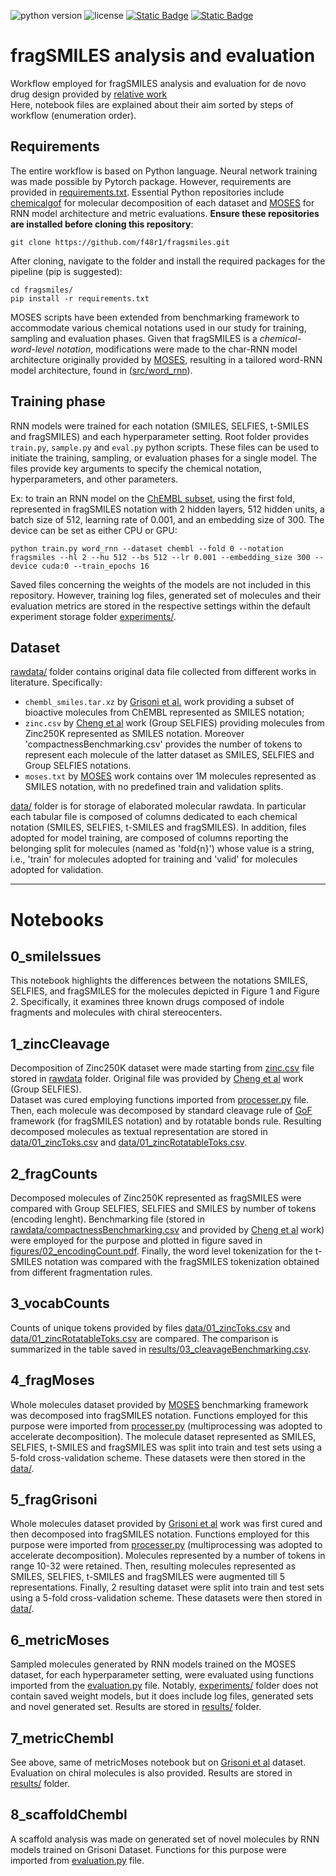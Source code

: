 ![python version](https://img.shields.io/badge/python-3.10_|_3.11-white)
![license](https://img.shields.io/badge/license-MIT-orange)
[![Static Badge](https://img.shields.io/badge/ChemRxiv-10.26434/chemrxiv--2024-tm7n6)](https://doi.org/10.26434/chemrxiv-2024-tm7n6)
[![Static Badge](https://img.shields.io/badge/Zenodo-_10.5281/12713950-blue)](https://doi.org/10.5281/zenodo.12713950)

# fragSMILES analysis and evaluation

Workflow employed for fragSMILES analysis and evaluation for de novo drug design provided by [relative work](https://doi.org/10.26434/chemrxiv-2024-tm7n6)\
Here, notebook files are explained about their aim sorted by steps of workflow (enumeration order).

## Requirements

The entire workflow is based on Python language. Neural network training was made possible by Pytorch package. However, requirements are provided in [requirements.txt](requirements.txt). Essential Python repositories include [chemicalgof](https://github.com/f48r1/chemicalgof) for molecular decomposition of each dataset and [MOSES](https://github.com/molecularsets/moses) for RNN model architecture and metric evaluations. **Ensure these repositories are installed before cloning this repository**:

```shell
git clone https://github.com/f48r1/fragsmiles.git
```

After cloning, navigate to the folder and install the required packages for the pipeline (pip is suggested):

```shell
cd fragsmiles/
pip install -r requirements.txt
```

MOSES scripts have been extended from benchmarking framework to accommodate various chemical notations used in our study for training, sampling and evaluation phases. Given that fragSMILES is a *chemical-word-level notation*, modifications were made to the char-RNN model architecture originally provided by [MOSES](https://github.com/molecularsets/moses), resulting in a tailored word-RNN model architecture, found in ([src/word_rnn](src/word_rnn)).

## Training phase

RNN models were trained for each notation (SMILES, SELFIES, t-SMILES and fragSMILES) and each hyperparameter setting. Root folder provides `train.py`, `sample.py` and `eval.py` python scripts. These files can be used to initiate the training, sampling, or evaluation phases for a single model. The files provide key arguments to specify the chemical notation, hyperparameters, and other parameters.

Ex: to train an RNN model on the [ChEMBL subset](https://github.com/ETHmodlab/BIMODAL), using the first fold, represented in fragSMILES notation with 2 hidden layers, 512 hidden units, a batch size of 512, learning rate of 0.001, and an embedding size of 300. The device can be set as either CPU or GPU:

```shell
python train.py word_rnn --dataset chembl --fold 0 --notation fragsmiles --hl 2 --hu 512 --bs 512 --lr 0.001 --embedding_size 300 --device cuda:0 --train_epochs 16
```

Saved files concerning the weights of the models are not included in this repository. However, training log files, generated set of molecules and their evaluation metrics are stored in the respective settings within the default experiment storage folder [experiments/](experiments/).

## Dataset

[rawdata/](rawdata/) folder contains original data file collected from different works in literature. Specifically:

- `chembl_smiles.tar.xz` by [Grisoni et al.](https://github.com/ETHmodlab/BIMODAL) work providing a subset of bioactive molecules from ChEMBL represented as SMILES notation;
- `zinc.csv` by [Cheng et al](https://github.com/aspuru-guzik-group/group-selfies) work (Group SELFIES) providing molecules from Zinc250K represented as SMILES notation. Moreover 'compactnessBenchmarking.csv' provides the number of tokens to represent each molecule of the latter dataset as SMILES, SELFIES and Group SELFIES notations.
- `moses.txt` by [MOSES](https://github.com/molecularsets/moses) work contains over 1M molecules represented as SMILES notation, with no predefined train and validation splits.

[data/](data/) folder is for storage of elaborated molecular rawdata. In particular each tabular file is composed of columns dedicated to each chemical notation (SMILES, SELFIES, t-SMILES and fragSMILES). In addition, files adopted for model training, are composed of columns reporting the belonging split for molecules (named as 'fold{n}') whose value is a string, i.e., 'train' for molecules adopted for training and 'valid' for molecules adopted for validation.

---

# Notebooks

## 0_smileIssues

This notebook highlights the differences between the notations SMILES, SELFIES, and fragSMILES for the molecules depicted in Figure 1 and Figure 2. Specifically, it examines three known drugs composed of indole fragments and molecules with chiral stereocenters.

## 1_zincCleavage

Decomposition of Zinc250K dataset were made starting from [zinc.csv](rawdata/zinc.csv) file stored in [rawdata](rawdata/) folder. Original file was provided by [Cheng et al](https://github.com/aspuru-guzik-group/group-selfies) work (Group SELFIES).\
Dataset was cured employing functions imported from [processer.py](src/processer.py) file. Then, each molecule was decomposed by standard cleavage rule of [GoF](https://github.com/f48r1/chemicalgof) framework (for fragSMILES notation) and by rotatable bonds rule. Resulting decomposed molecules as textual representation are stored in [data/01_zincToks.csv](results/01_zincToks.csv) and [data/01_zincRotatableToks.csv](results/01_zincRotatableToks.csv).

## 2_fragCounts

Decomposed molecules of Zinc250K represented as fragSMILES were compared with Group SELFIES, SELFIES and SMILES by number of tokens (encoding lenght). Benchmarking file (stored in [rawdata/compactnessBenchmarking.csv](rawdata/compactnessBenchmarking.csv) and provided by [Cheng et al](https://github.com/aspuru-guzik-group/group-selfies) work) were employed for the purpose and plotted in figure saved in [figures/02_encodingCount.pdf](figures/02_encodingCount.pdf). Finally, the word level tokenization for the t-SMILES notation was compared with the fragSMILES tokenization obtained from different fragmentation rules.

## 3_vocabCounts

Counts of unique tokens provided by files [data/01_zincToks.csv](data/01_zincToks.csv) and [data/01_zincRotatableToks.csv](results/01_zincRotatableToks.csv) are compared. The comparison is summarized in the table saved in [results/03_cleavageBenchmarking.csv](results/03_cleavageBenchmarking.csv).

## 4_fragMoses

Whole molecules dataset provided by [MOSES](https://github.com/molecularsets/moses) benchmarking framework was decomposed into fragSMILES notation. Functions employed for this purpose were imported from [processer.py](src/processer.py) (multiprocessing was adopted to accelerate decomposition). The molecule dataset represented as SMILES, SELFIES, t-SMILES and fragSMILES was split into train and test sets using a 5-fold cross-validation scheme. These datasets were then stored in the [data/](data/).

## 5_fragGrisoni

Whole molecules dataset provided by [Grisoni et al](https://github.com/ETHmodlab/BIMODAL) work was first cured and then decomposed into fragSMILES notation. Functions employed for this purpose were imported from [processer.py](src.processer.py) (multiprocessing was adopted to accelerate decomposition). Molecules represented by a number of tokens in range 10-32 were retained. Then, resulting molecules represented as SMILES, SELFIES, t-SMILES and fragSMILES were augmented till 5 representations. Finally, 2 resulting dataset were split into train and test sets using a 5-fold cross-validation scheme. These datasets were then stored in [data/](data/).

## 6_metricMoses

Sampled molecules generated by RNN models trained on the MOSES dataset, for each hyperparameter setting, were evaluated using functions imported from the [evaluation.py](src.evaluation.py) file. Notably, [experiments/](experiments/) folder does not contain saved weight models, but it does include log files, generated sets and novel generated set. Results are stored in [results/](results/) folder.

## 7_metricChembl

See above, same of metricMoses notebook but on [Grisoni et al](https://github.com/ETHmodlab/BIMODAL) dataset. Evaluation on chiral molecules is also provided. Results are stored in [results/](results/) folder.

## 8_scaffoldChembl

A scaffold analysis was made on generated set of novel molecules by RNN models trained on Grisoni Dataset. Functions for this purpose were imported from [evaluation.py](src.evaluation.py) file.
